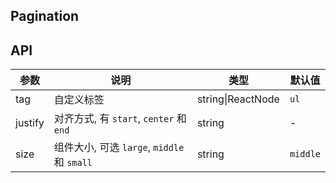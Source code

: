 ## Pagination

## API

| 参数 | 说明 | 类型 | 默认值 |
| --- | --- | --- | --- |
| tag | 自定义标签 | string\|ReactNode | `ul` |
| justify | 对齐方式, 有 `start`, `center` 和 `end` | string | - |
| size | 组件大小, 可选 `large`, `middle` 和 `small` | string | `middle` |
